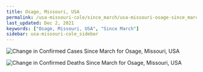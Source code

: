 ```yaml
---
title: Osage, Missouri, USA
permalink: /usa-missouri-cole/since_march/usa-missouri-osage-since_march.html
last_updated: Dec 2, 2021
keywords: ["Osage, Missouri, USA", "Since March"]
sidebar: usa-missouri-cole_sidebar
---
```


![Change in Confirmed Cases Since March for Osage, Missouri, USA](/covid_tracker/images/graphs/usa-missouri-osage-delta_confirmed-since_march_graph.png)

![Change in Confirmed Deaths Since March for Osage, Missouri, USA](/covid_tracker/images/graphs/usa-missouri-osage-delta_deaths-since_march_graph.png)
